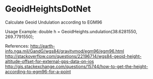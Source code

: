 # GeoidHeightsDotNet
Calculate Geoid Undulation according to EGM96

Usage Example:
double h = GeoidHeights.undulation(38.6281550, 269.7791550);

References:
http://earth-info.nga.mil/GandG/wgs84/gravitymod/egm96/egm96.html
http://stackoverflow.com/questions/22196714/wgs84-geoid-height-altitude-offset-for-external-gps-data-on-ios
http://gis.stackexchange.com/questions/15744/how-to-get-the-height-according-to-egm96-for-a-point
